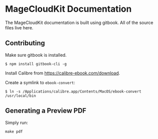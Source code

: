 # MageCloudKit Documentation

The MageCloudKit documentation is built using gitbook. All of the source files
live here.

## Contributing

Make sure gitbook is installed.

```
$ npm install gitbook-cli -g
```

Install Calibre from https://calibre-ebook.com/download.

Create a symlink to `ebook-convert`:

```
$ ln -s /Applications/calibre.app/Contents/MacOS/ebook-convert /usr/local/bin
```

## Generating a Preview PDF

Simply run:

```
make pdf
```

